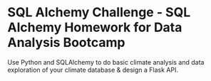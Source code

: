 # SQL Alchemy Challenge - SQL Alchemy Homework for Data Analysis Bootcamp
Use Python and SQLAlchemy to do basic climate analysis and data exploration of your climate database & design a Flask API.
